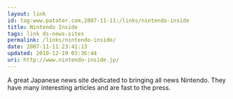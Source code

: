 ```yaml
---
layout: link
id: tag:www.patater.com,2007-11-11:/links/nintendo-inside
title: Nintendo Inside
tags: link ds-news-sites
permalink: /links/nintendo-inside/
date: 2007-11-11 23:41:13
updated: 2010-12-19 03:36:44
uri: http://www.nintendo-inside.jp/
---
```

A great Japanese news site dedicated to bringing all news Nintendo. They have
many interesting articles and are fast to the press.
